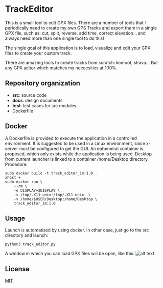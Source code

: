 # TrackEditor

This is a small tool to edit GPX files. 
There are a number of tools that I periodically need to create my own GPS Tracks and export them in a single GPX file, 
such as: cut, split, reverse, add time, correct elevation... 
and always need more than one single tool to do this!

The single goal of this application is to load, 
visualize and edit your GPX files to create your custom track.

There are amazing tools to create tracks from scratch: komoot, strava... 
But any GPX aditor which matches my neecesities at 100%.

## Repository organization
- **src**: source code
- **docs**: design documents
- **test**: test cases for src modules
- Dockerfile

## Docker
A Dockerfile is provided to execute the application in a controlled environment. 
It is suggested to be used in a Linux environment, 
since x-server must be configured to get the GUI. 
An ephemeral container is proposed, 
which only exists while the application is being used.
Desktop from current launcher is linked to a container /home/Desktop directory.
Procedure:  
```
sudo docker build -t track_editor_im:1.0 .
xhost +
sudo docker run \ 
    --rm \ 
    -e DISPLAY=$DISPLAY \
    -v /tmp/.X11-unix:/tmp/.X11-unix  \
    -v /home/$USER/Desktop:/home/Desktop \
    track_editor_im:1.0
```

## Usage
Launch is automatized by using docker. 
In other case, just go to the src directory and launch:
```
python3 track_editor.py
```

A window in which you can load GPX files will be open, like this:
![alt text](https://github.com/alguerre/TrackEditor/blob/master/docs/using_sample.png?raw=true)



## License
[MIT](https://choosealicense.com/licenses/mit/)


